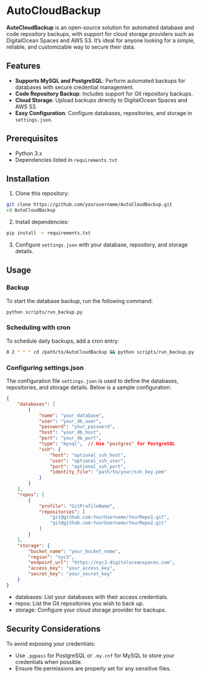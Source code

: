 # AutoCloudBackup

**AutoCloudBackup** is an open-source solution for automated database and code repository backups, with support for cloud storage providers such as DigitalOcean Spaces and AWS S3. It’s ideal for anyone looking for a simple, reliable, and customizable way to secure their data.

## Features

- **Supports MySQL and PostgreSQL**: Perform automated backups for databases with secure credential management.
- **Code Repository Backup**: Includes support for Git repository backups.
- **Cloud Storage**: Upload backups directly to DigitalOcean Spaces and AWS S3.
- **Easy Configuration**: Configure databases, repositories, and storage in `settings.json`.

## Prerequisites

- Python 3.x
- Dependencies listed in `requirements.txt`

## Installation

1. Clone this repository:

```bash
git clone https://github.com/yourusername/AutoCloudBackup.git
cd AutoCloudBackup
```

2. Install dependencies:

```bash
pip install -r requirements.txt
```

3. Configure `settings.json` with your database, repository, and storage details.


## Usage

### Backup

To start the database backup, run the following command:

```bash
python scripts/run_backup.py
```

### Scheduling with cron

To schedule daily backups, add a cron entry:

```bash
0 2 * * * cd /path/to/AutoCloudBackup && python scripts/run_backup.py
```

### Configuring settings.json

The configuration file `settings.json` is used to define the databases, repositories, and storage details. Below is a sample configuration:

```json
{
    "databases": [
        {
            "name": "your_database",
            "user": "your_db_user",
            "password": "your_password",
            "host": "your_db_host",
            "port": "your_db_port",
            "type": "mysql",  // Use "postgres" for PostgreSQL
            "ssh": {
                "host": "optional_ssh_host",
                "user": "optional_ssh_user",
                "port": "optional_ssh_port",
                "identity_file": "path/to/your/ssh_key.pem"
            }
        }
    ],
    "repos": [
        {
            "profile": "GitProfileName",
            "repositories": [
                "git@github.com:YourUsername/YourRepo1.git",
                "git@github.com:YourUsername/YourRepo2.git"
            ]
        }
    ],
    "storage": {
        "bucket_name": "your_bucket_name",
        "region": "nyc3",
        "endpoint_url": "https://nyc3.digitaloceanspaces.com",
        "access_key": "your_access_key",
        "secret_key": "your_secret_key"
    }
}
```

- databases: List your databases with their access credentials.
- repos: List the Git repositories you wish to back up.
- storage: Configure your cloud storage provider for backups.

## Security Considerations

To avoid exposing your credentials:
- Use `.pgpass` for PostgreSQL or `.my.cnf` for MySQL to store your credentials when possible.
- Ensure file permissions are properly set for any sensitive files.

